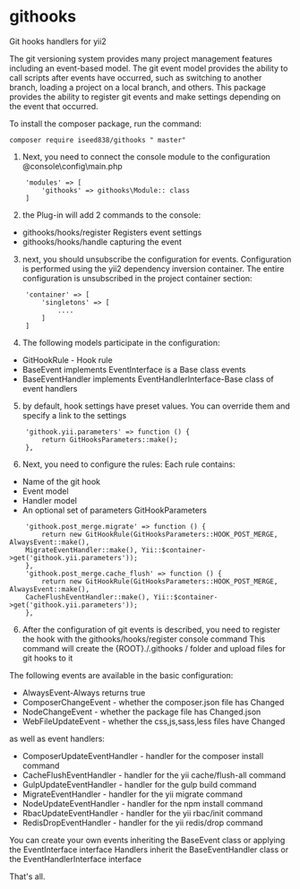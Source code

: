 # githooks
Git hooks handlers for yii2

The git versioning system provides many project management features including an event-based model.
The git event model provides the ability to call scripts after events have occurred, such as switching to another branch, loading a project on a local branch, and others.
This package provides the ability to register git events and make settings depending on the event that occurred.

To install the composer package, run the command:

`composer require iseed838/githooks " master"`

1) Next, you need to connect the console module to the configuration @console\config\main.php

```
    'modules' => [
        'githooks' => githooks\Module:: class
    ]
```

2) the Plug-in will add 2 commands to the console:

* githooks/hooks/register Registers event settings
* githooks/hooks/handle capturing the event

3) next, you should unsubscribe the configuration for events. Configuration is performed using the yii2 dependency inversion container.
The entire configuration is unsubscribed in the project container section:

```
    'container' => [
        'singletons' => [
            ....
        ]
    ]
```

4) The following models participate in the configuration:

* GitHookRule - Hook rule
* BaseEvent implements EventInterface is a Base class events
* BaseEventHandler implements EventHandlerInterface-Base class of event handlers

5) by default, hook settings have preset values. You can override them and specify a link to the settings


```
    'githook.yii.parameters' => function () {
        return GitHooksParameters::make();
    },
```


6) Next, you need to configure the rules:
Each rule contains:
* Name of the git hook
* Event model
* Handler model
* An optional set of parameters GitHookParameters
```
    'githook.post_merge.migrate' => function () {
        return new GitHookRule(GitHooksParameters::HOOK_POST_MERGE, AlwaysEvent::make(),
    MigrateEventHandler::make(), Yii::$container->get('githook.yii.parameters'));
    },
    'githook.post_merge.cache_flush' => function () {
        return new GitHookRule(GitHooksParameters::HOOK_POST_MERGE, AlwaysEvent::make(),
    CacheFlushEventHandler::make(), Yii::$container->get('githook.yii.parameters'));
    },
```

6) After the configuration of git events is described, you need to register the hook with the githooks/hooks/register console command
This command will create the {ROOT}./.githooks / folder and upload files for git hooks to it

The following events are available in the basic configuration:

* AlwaysEvent-Always returns true
* ComposerChangeEvent   - whether the composer.json file has Changed
* NodeChangeEvent       - whether the package file has Changed.json
* WebFileUpdateEvent    - whether the css,js,sass,less files have Changed

as well as event handlers:

* ComposerUpdateEventHandler    - handler for the composer install command
* CacheFlushEventHandler        - handler for the yii cache/flush-all command
* GulpUpdateEventHandler        - handler for the gulp build command
* MigrateEventHandler           - handler for the yii migrate command
* NodeUpdateEventHandler        - handler for the npm install command
* RbacUpdateEventHandler        - handler for the yii rbac/init command
* RedisDropEventHandler         - handler for the yii redis/drop command

You can create your own events
inheriting the BaseEvent class or applying the EventInterface interface
Handlers inherit the BaseEventHandler class or the EventHandlerInterface interface

That's all.